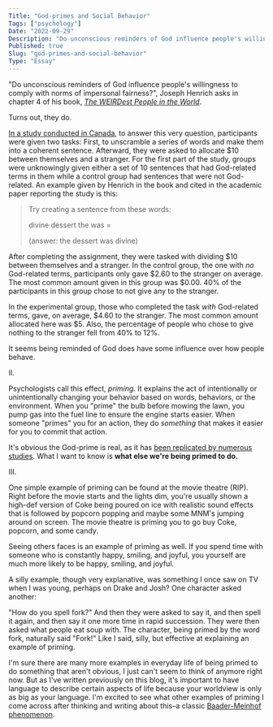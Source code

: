 ```yaml
---
Title: "God-primes and Social Behavior"
Tags: ["psychology"]
Date: "2022-09-29"
Description: "Do unconscious reminders of God influence people's willingness to comply with norms of impersonal fairness?"
Published: true
Slug: "god-primes-and-social-behavior"
Type: "Essay"
---
```

"Do unconscious reminders of God influence people's willingness to comply with norms of impersonal fairness?", Joseph Henrich asks in chapter 4 of his book, [*The WEIRDest People in the World*](https://www.amazon.com/WEIRDest-People-World-Psychologically-Particularly-ebook/dp/B07RZFCPMD).

Turns out, they do.

[In a study conducted in Canada](https://www2.psych.ubc.ca/~ara/Manuscripts/Shariff_Norenzayan.pdf), to answer this very question, participants were given two tasks: First, to unscramble a series of words and make them into a coherent sentence. Afterward, they were asked to allocate $10 between themselves and a stranger. For the first part of the study, groups were unknowingly given either a set of 10 sentences that had God-related terms in them while a control group had sentences that were not God-related. An example given by Henrich in the book and cited in the academic paper reporting the study is this:

> Try creating a sentence from these words:
> 
> divine dessert the was =
> 
> (answer: the dessert was divine)

After completing the assignment, they were tasked with dividing $10 between themselves and a stranger. In the control group, the one with *no* God-related terms, participants only gave $2.60 to the stranger on average. The most common amount given in this group was $0.00. 40% of the participants in this group chose to not give any to the stranger.

In the experimental group, those who completed the task *with* God-related terms, gave, on average, $4.60 to the stranger. The most common amount allocated here was $5. Also, the percentage of people who chose to give nothing to the stranger fell from 40% to 12%.

It seems being reminded of God does have some influence over how people behave.

II.

Psychologists call this effect, *priming.* It explains the act of intentionally or unintentionally changing your behavior based on words, behaviors, or the environment. When you "prime" the bulb before mowing the lawn, you pump gas into the fuel line to ensure the engine starts easier. When someone "primes" you for an action, they do *something* that makes it easier for you to commit that action.

It's obvious the God-prime is real, as it has [been replicated by numerous studies](https://scholar.google.com/scholar?q=god-priming+studies&hl=en&as_sdt=0&as_vis=1&oi=scholart). What I want to know is **what else we're being primed to do.**

III.

One simple example of priming can be found at the movie theatre (RIP). Right before the movie starts and the lights dim, you're usually shown a high-def version of Coke being poured on ice with realistic sound effects that is followed by popcorn popping and maybe some MNM's jumping around on screen. The movie theatre is priming you to go buy Coke, popcorn, and some candy.

Seeing others faces is an example of priming as well. If you spend time with someone who is constantly happy, smiling, and joyful, you yourself are much more likely to be happy, smiling, and joyful.

A silly example, though very explanative, was something I once saw on TV when I was young, perhaps on Drake and Josh? One character asked another:

"How do you spell fork?" And then they were asked to say it, and then spell it again, and then say it one more time in rapid succession. They were then asked what people eat soup with. The character, being primed by the word fork, naturally said "Fork!" Like I said, silly, but effective at explaining an example of priming.

I'm sure there are many more examples in everyday life of being primed to do something that aren't obvious, I just can't seem to think of anymore right now. But as I've written previously on this blog, it's important to have language to describe certain aspects of life because your worldview is only as big as your language. I'm excited to see what other examples of priming I come across after thinking and writing about this–a classic [Baader-Meinhof phenomenon](https://lighthouse.mq.edu.au/article/july-2020/What-is-the-Baader-Meinhof-Phenomenon).
